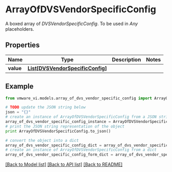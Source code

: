 # ArrayOfDVSVendorSpecificConfig

A boxed array of *DVSVendorSpecificConfig*. To be used in *Any* placeholders. 

## Properties
Name | Type | Description | Notes
------------ | ------------- | ------------- | -------------
**value** | [**List[DVSVendorSpecificConfig]**](DVSVendorSpecificConfig.md) |  | 

## Example

```python
from vmware_vi.models.array_of_dvs_vendor_specific_config import ArrayOfDVSVendorSpecificConfig

# TODO update the JSON string below
json = "{}"
# create an instance of ArrayOfDVSVendorSpecificConfig from a JSON string
array_of_dvs_vendor_specific_config_instance = ArrayOfDVSVendorSpecificConfig.from_json(json)
# print the JSON string representation of the object
print ArrayOfDVSVendorSpecificConfig.to_json()

# convert the object into a dict
array_of_dvs_vendor_specific_config_dict = array_of_dvs_vendor_specific_config_instance.to_dict()
# create an instance of ArrayOfDVSVendorSpecificConfig from a dict
array_of_dvs_vendor_specific_config_form_dict = array_of_dvs_vendor_specific_config.from_dict(array_of_dvs_vendor_specific_config_dict)
```
[[Back to Model list]](../README.md#documentation-for-models) [[Back to API list]](../README.md#documentation-for-api-endpoints) [[Back to README]](../README.md)


